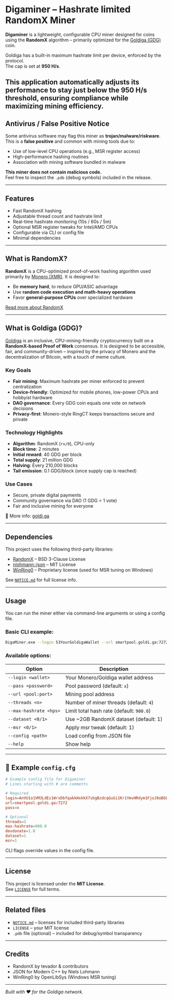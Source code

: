# Digaminer – Hashrate limited RandomX Miner
**Digaminer** is a lightweight, configurable CPU miner designed for coins using the **RandomX** algorithm – primarily optimized for the [Goldiga (GDG)](http://www.goldi.ga) coin.

Goldiga has a built-in maximum hashrate limit per device, enforced by the protocol.  
The cap is set at **950 H/s**.

This application automatically adjusts its performance to stay **just below the 950 H/s threshold**, ensuring compliance while maximizing mining efficiency.
---

## Antivirus / False Positive Notice

Some antivirus software may flag this miner as **trojan/malware/riskware**.  
This is a **false positive** and common with mining tools due to:

- Use of low-level CPU operations (e.g., MSR register access)
- High-performance hashing routines
- Association with mining software bundled in malware

**This miner does not contain malicious code.**  
Feel free to inspect the `.pdb` (debug symbols) included in the release.

---

##  Features

- Fast RandomX hashing
- Adjustable thread count and hashrate limit
- Real-time hashrate monitoring (10s / 60s / 5m)
- Optional MSR register tweaks for Intel/AMD CPUs
- Configurable via CLI or config file
- Minimal dependencies

---

## What is RandomX?

**RandomX** is a CPU-optimized proof-of-work hashing algorithm used primarily by [Monero (XMR)](https://www.getmonero.org). It is designed to:

- Be **memory hard**, to reduce GPU/ASIC advantage
- Use **random code execution and math-heavy operations**
- Favor **general-purpose CPUs** over specialized hardware

[Read more about RandomX](https://github.com/tevador/RandomX)

---

## What is Goldiga (GDG)?

[Goldiga](https://www.goldi.ga) is an inclusive, CPU-mining-friendly cryptocurrency built on a **RandomX-based Proof of Work** consensus. It is designed to be accessible, fair, and community-driven – inspired by the privacy of Monero and the decentralization of Bitcoin, with a touch of meme culture.

### Key Goals

- **Fair mining**: Maximum hashrate per miner enforced to prevent centralization
- **Device-friendly**: Optimized for mobile phones, low-power CPUs and hobbyist hardware
- **DAO governance**: Every GDG coin equals one vote on network decisions
- **Privacy-first**: Monero-style RingCT keeps transactions secure and private

### Technology Highlights

- **Algorithm**: RandomX (`rx/0`), CPU-only
- **Block time**: 2 minutes
- **Initial reward**: 40 GDG per block
- **Total supply**: 21 million GDG
- **Halving**: Every 210,000 blocks
- **Tail emission**: 0.1 GDG/block (once supply cap is reached)

### Use Cases

- Secure, private digital payments
- Community governance via DAO (1 GDG = 1 vote)
- Fair and inclusive mining for everyone

🔗 More info: [goldi.ga](http://www.goldi.ga)


---

## Dependencies

This project uses the following third-party libraries:

- [RandomX](https://github.com/tevador/RandomX) – BSD 3-Clause License
- [nlohmann::json](https://github.com/nlohmann/json) – MIT License
- [WinRing0](https://openlibsys.org/) – Proprietary license (used for MSR tuning on Windows)

See [`NOTICE.md`](./NOTICE.md) for full license info.

---

## Usage

You can run the miner either via command-line arguments or using a config file.

### Basic CLI example:

```bash
DigaMiner.exe --login 53YourGoldigaWallet --url smartpool.goldi.ga:7272 --threads 3 --max-hashrate 900
```

### Available options:

| Option                 | Description                                 |
|------------------------|---------------------------------------------|
| `--login <wallet>`     | Your Monero/Goldiga wallet address          |
| `--pass <password>`    | Pool password (default: `x`)                |
| `--url <pool:port>`    | Mining pool address                         |
| `--threads <n>`        | Number of miner threads (default: `4`)      |
| `--max-hashrate <hps>` | Limit total hash rate (default: `900.0`)    |
| `--dataset <0/1>`      | Use ~2GB RandomX dataset (default: 1)       |
| `--msr <0/1>`          | Apply msr tweak (default: 1)                |
| `--config <path>`      | Load config from JSON file                  |
| `--help`               | Show help                                   |

---

## 📄 Example `config.cfg`

```conf
# Example config file for Digaminer
# Lines starting with # are comments

# Required
login=AnVU1o1VM3LdEs1WrxDbfqakkHxkkX7sbgBzdcqGuGi1Kr1YmvHRdym1FjoJ8oBGLn1AgJsP1z7uXNmFn1WVqxL5UFb4zTv
url=smartpool.goldi.ga:7272
pass=x

# Optional
threads=3
max-hashrate=900.0
devdonate=1.0
dataset=1
msr=1
```

CLI flags override values in the config file.

---

## License

This project is licensed under the **MIT License**.  
See [`LICENSE`](./LICENSE) for full terms.

---

## Related files

- [`NOTICE.md`](./NOTICE.md) – licenses for included third-party libraries
- `LICENSE` – your MIT license
- `.pdb` file (optional) – included for debug/symbol transparency

---

## Credits

- RandomX by tevador & contributors
- JSON for Modern C++ by Niels Lohmann
- WinRing0 by OpenLibSys (Windows MSR tuning)

---

*Built with ❤️ for the Goldiga network.*
